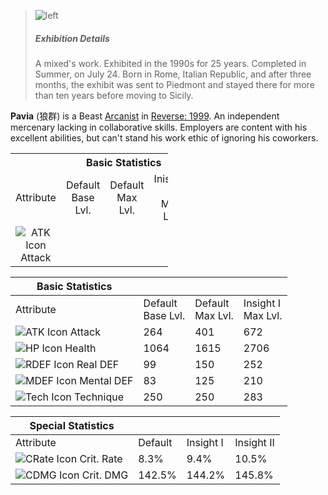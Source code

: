 > ![left](https://static.wikia.nocookie.net/reverse1999/images/c/c5/Pavia_Icon.png/revision/latest/scale-to-width-down/75?cb=20230530220755)
> ##### Exhibition Details
> A mixed's work. Exhibited in the 1990s for 25 years. Completed in Summer, on July 24. Born in Rome, Italian Republic, and after three months, the exhibit was sent to Piedmont and stayed there for more than ten years before moving to Sicily.

**Pavia** (狼群) is a Beast [Arcanist](https://reverse1999.fandom.com/wiki/Arcanists "Arcanists") in [Reverse: 1999](https://reverse1999.fandom.com/wiki/Reverse:_1999 "Reverse: 1999").
An independent mercenary lacking in collaborative skills. Employers are content with his excellent abilities, but can't stand his work ethic of ignoring his coworkers.

<table style="width:50%; text-align: center;">
<tr><th colspan="5">Basic Statistics</th></tr>
<tr>
<td>Attribute</td>
<td>Default  <br>Base Lvl.</td>
<td>Default  <br>Max Lvl.</td>
<td>Inisight I  <br>Max Lvl.</td>
<td>Inisight II  <br>Max Lvl.</td>
</tr>
<tr>
<td><img alt="ATK Icon" src="https://static.wikia.nocookie.net/reverse1999/images/2/2c/102_Icon.png/revision/latest/scale-to-width-down/22?cb=20230601013102" referrerpolicy="no-referrer">Attack</td>
</tr>

</table>

| Basic Statistics                                                                                                                                         |                        |                       |                         |
| -------------------------------------------------------------------------------------------------------------------------------------------------------- | ---------------------- | --------------------- | ----------------------- |
| Attribute                                                                                                                                                | Default  <br>Base Lvl. | Default  <br>Max Lvl. | Insight I  <br>Max Lvl. |
| ![ATK Icon](https://static.wikia.nocookie.net/reverse1999/images/2/2c/102_Icon.png/revision/latest/scale-to-width-down/22?cb=20230601013102) Attack      | 264                    | 401                   | 672                     |
| ![HP Icon](https://static.wikia.nocookie.net/reverse1999/images/9/93/101_Icon.png/revision/latest/scale-to-width-down/22?cb=20230601013120) Health       | 1064                   | 1615                  | 2706                    |
| ![RDEF Icon](https://static.wikia.nocookie.net/reverse1999/images/b/b2/103_Icon.png/revision/latest/scale-to-width-down/22?cb=20230601013149) Real DEF   | 99                     | 150                   | 252                     |
| ![MDEF Icon](https://static.wikia.nocookie.net/reverse1999/images/1/1c/104_Icon.png/revision/latest/scale-to-width-down/22?cb=20230601013159) Mental DEF | 83                     | 125                   | 210                     |
| ![Tech Icon](https://static.wikia.nocookie.net/reverse1999/images/5/50/105_Icon.png/revision/latest/scale-to-width-down/22?cb=20230601013207) Technique  | 250                    | 250                   | 283                     |

| Special Statistics                                                                                                                                        |         |           |            |
| --------------------------------------------------------------------------------------------------------------------------------------------------------- | ------- | --------- | ---------- |
| Attribute                                                                                                                                                 | Default | Insight I | Insight II |
| ![CRate Icon](https://static.wikia.nocookie.net/reverse1999/images/9/90/201_Icon.png/revision/latest/scale-to-width-down/22?cb=20230601021035) Crit. Rate | 8.3%    | 9.4%      | 10.5%      |
| ![CDMG Icon](https://static.wikia.nocookie.net/reverse1999/images/8/80/203_Icon.png/revision/latest/scale-to-width-down/22?cb=20230718204647) Crit. DMG   | 142.5%  | 144.2%    | 145.8%     |